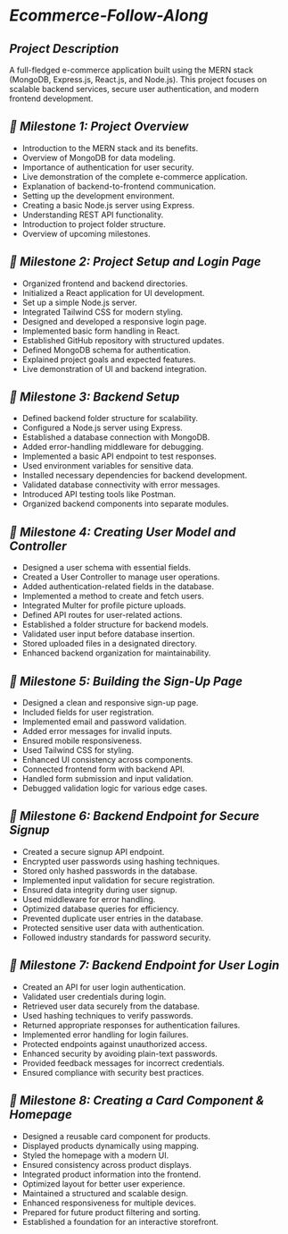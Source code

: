 # *Ecommerce-Follow-Along*  

## *Project Description*  
A full-fledged e-commerce application built using the MERN stack (MongoDB, Express.js, React.js, and Node.js). This project focuses on scalable backend services, secure user authentication, and modern frontend development.  

## *🚀 Milestone 1: Project Overview*  
- Introduction to the MERN stack and its benefits.  
- Overview of MongoDB for data modeling.  
- Importance of authentication for user security.  
- Live demonstration of the complete e-commerce application.  
- Explanation of backend-to-frontend communication.  
- Setting up the development environment.  
- Creating a basic Node.js server using Express.  
- Understanding REST API functionality.  
- Introduction to project folder structure.  
- Overview of upcoming milestones.  

## *🚀 Milestone 2: Project Setup and Login Page*  
- Organized frontend and backend directories.  
- Initialized a React application for UI development.  
- Set up a simple Node.js server.  
- Integrated Tailwind CSS for modern styling.  
- Designed and developed a responsive login page.  
- Implemented basic form handling in React.  
- Established GitHub repository with structured updates.  
- Defined MongoDB schema for authentication.  
- Explained project goals and expected features.  
- Live demonstration of UI and backend integration.  

## *🚀 Milestone 3: Backend Setup*  
- Defined backend folder structure for scalability.  
- Configured a Node.js server using Express.  
- Established a database connection with MongoDB.  
- Added error-handling middleware for debugging.  
- Implemented a basic API endpoint to test responses.  
- Used environment variables for sensitive data.  
- Installed necessary dependencies for backend development.  
- Validated database connectivity with error messages.  
- Introduced API testing tools like Postman.  
- Organized backend components into separate modules.  

## *🚀 Milestone 4: Creating User Model and Controller*  
- Designed a user schema with essential fields.  
- Created a User Controller to manage user operations.  
- Added authentication-related fields in the database.  
- Implemented a method to create and fetch users.  
- Integrated Multer for profile picture uploads.  
- Defined API routes for user-related actions.  
- Established a folder structure for backend models.  
- Validated user input before database insertion.  
- Stored uploaded files in a designated directory.  
- Enhanced backend organization for maintainability.  

## *🚀 Milestone 5: Building the Sign-Up Page*  
- Designed a clean and responsive sign-up page.  
- Included fields for user registration.  
- Implemented email and password validation.  
- Added error messages for invalid inputs.  
- Ensured mobile responsiveness.  
- Used Tailwind CSS for styling.  
- Enhanced UI consistency across components.  
- Connected frontend form with backend API.  
- Handled form submission and input validation.  
- Debugged validation logic for various edge cases.  

## *🚀 Milestone 6: Backend Endpoint for Secure Signup*  
- Created a secure signup API endpoint.  
- Encrypted user passwords using hashing techniques.  
- Stored only hashed passwords in the database.  
- Implemented input validation for secure registration.  
- Ensured data integrity during user signup.  
- Used middleware for error handling.  
- Optimized database queries for efficiency.  
- Prevented duplicate user entries in the database.  
- Protected sensitive user data with authentication.  
- Followed industry standards for password security.  

## *🚀 Milestone 7: Backend Endpoint for User Login*  
- Created an API for user login authentication.  
- Validated user credentials during login.  
- Retrieved user data securely from the database.  
- Used hashing techniques to verify passwords.  
- Returned appropriate responses for authentication failures.  
- Implemented error handling for login failures.  
- Protected endpoints against unauthorized access.  
- Enhanced security by avoiding plain-text passwords.  
- Provided feedback messages for incorrect credentials.  
- Ensured compliance with security best practices.  

## *🚀 Milestone 8: Creating a Card Component & Homepage*  
- Designed a reusable card component for products.  
- Displayed products dynamically using mapping.  
- Styled the homepage with a modern UI.  
- Ensured consistency across product displays.  
- Integrated product information into the frontend.  
- Optimized layout for better user experience.  
- Maintained a structured and scalable design.  
- Enhanced responsiveness for multiple devices.  
- Prepared for future product filtering and sorting.  
- Established a foundation for an interactive storefront.  
